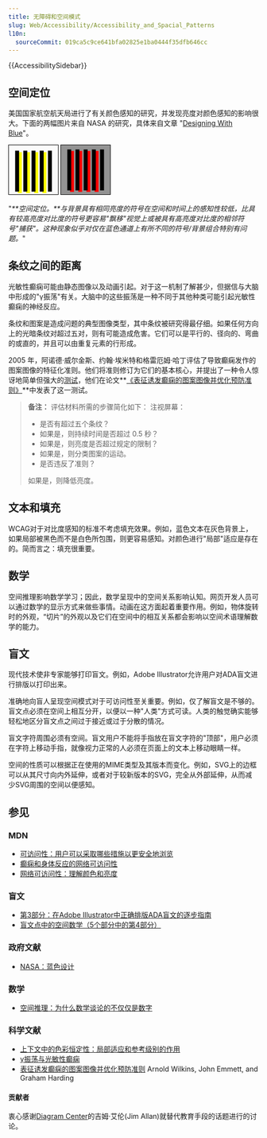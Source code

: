 ```yaml
---
title: 无障碍和空间模式
slug: Web/Accessibility/Accessibility_and_Spacial_Patterns
l10n:
  sourceCommit: 019ca5c9ce641bfa02825e1ba0444f35dfb646cc
---
```


{{AccessibilitySidebar}}

## 空间定位

美国国家航空航天局进行了有关颜色感知的研究，并发现亮度对颜色感知的影响很大。下面的两幅图片来自 NASA 的研究，具体来自文章 "[Designing With Blue](https://colorusage.arc.nasa.gov/blue_2.php)"。

![黄色与红色在空间定位稳定性的比较。两者与其背景大致等亮。黄色与红色之间的色条与黑色条的错位和间隙在物理上是相同的，但黄色的视觉效果要比红色明显得多。](yellow_edge_3.gif) ![黄色与红色在空间定位稳定性的比较。两者与其背景大致等亮。黄色与红色之间的色条与黑色条的错位和间隙在物理上是相同的，但黄色的视觉效果要比红色明显得多。](yellow_edge_4.gif)

"_**空间定位。**与背景具有相同亮度的符号在空间和时间上的感知性较低，比具有较高亮度对比度的符号更容易"飘移"视觉上或被具有高亮度对比度的相邻符号"捕获"。这种现象似乎对仅在蓝色通道上有所不同的符号/背景组合特别有问题。_"

## 条纹之间的距离

光敏性癫痫可能由静态图像以及动画引起。对于这一机制了解甚少，但据信与大脑中形成的"γ振荡"有关。大脑中的这些振荡是一种不同于其他种类可能引起光敏性癫痫的神经反应。

条纹和图案是造成问题的典型图像类型，其中条纹被研究得最仔细。如果任何方向上的光暗条纹对超过五对，则有可能造成危害。它们可以是平行的、径向的、弯曲的或直的，并且可以由重复元素的行形成。

2005 年，阿诺德·威尔金斯、约翰·埃米特和格雷厄姆·哈丁评估了导致癫痫发作的图案图像的特征化准则。他们将准则修订为它们的基本核心，并提出了一种令人惊讶地简单但强大的[测试](https://onlinelibrary.wiley.com/doi/full/10.1111/j.1528-1167.2005.01405.x)，他们在论文**[《表征诱发癫痫的图案图像并优化预防准则》](https://onlinelibrary.wiley.com/doi/full/10.1111/j.1528-1167.2005.01405.x)**中发表了这一测试。

> **备注：** 评估材料所需的步骤简化如下：
> 注视屏幕：
>
> - 是否有超过五个条纹？
> - 如果是，则持续时间是否超过 0.5 秒？
> - 如果是，则亮度是否超过规定的限制？
> - 如果是，则分类图案的运动。
> - 是否违反了准则？
>
> 如果是，则降低亮度。

## 文本和填充

WCAG对于对比度感知的标准不考虑填充效果。例如，蓝色文本在灰色背景上，如果局部被黑色而不是白色所包围，则更容易感知。对颜色进行"局部"适应是存在的。简而言之：填充很重要。

## 数学

空间推理影响数学学习；因此，数学呈现中的空间关系影响认知。网页开发人员可以通过数学的显示方式来做些事情。动画在这方面起着重要作用。例如，物体旋转时的外观，“切片”的外观以及它们在空间中的相互关系都会影响以空间术语理解数学的能力。

## 盲文

现代技术使非专家能够打印盲文。例如，Adobe Illustrator允许用户对ADA盲文进行排版以打印出来。

准确地向盲人呈现空间模式对于可访问性至关重要。例如，仅了解盲文是不够的。盲文点必须在空间上相互分开，以便以一种"人类"方式可读。人类的触觉确实能够轻松地区分盲文点之间过于接近或过于分散的情况。

盲文字符周围必须有空间。盲文用户不能将手指放在盲文字符的"顶部"，用户必须在字符上移动手指，就像视力正常的人必须在页面上的文本上移动眼睛一样。

空间的性质可以根据正在使用的MIME类型及其版本而变化。例如，SVG上的边框可以从其尺寸向内外延伸，或者对于较新版本的SVG，完全从外部延伸，从而减少SVG周围的空间以便感知。

## 参见

### MDN

- [可访问性：用户可以采取哪些措施以更安全地浏览](/en-US/docs/Web/Accessibility/Accessibility:_What_users_can_to_to_browse_safely)
- [癫痫和身体反应的网络可访问性](/en-US/docs/Web/Accessibility/Seizure_disorders)
- [网络可访问性：理解颜色和亮度](/en-US/docs/Web/Accessibility/Understanding_Colors_and_Luminance)

### 盲文

- [第3部分：在Adobe Illustrator中正确排版ADA盲文的逐步指南](https://www.tinkeringmonkey.com/guides/ada-signage/a-step-by-step-guide-to-typesetting-ada-braille-correctly-in-adobe-illustrator/)
- [盲文点中的空间数学（5个部分中的第4部分）](https://www.youtube.com/watch?v=yz9vefDsj1g)

### 政府文献

- [NASA：蓝色设计](https://colorusage.arc.nasa.gov/blue_2.php)

### 数学

- [空间推理：为什么数学谈论的不仅仅是数字](https://dreme.stanford.edu/news/spatial-reasoning-why-math-talk-about-more-numbers)

### 科学文献

- [上下文中的色彩恒定性：局部适应和参考级别的作用](https://jov.arvojournals.org/article.aspx?articleid=2192799)
- [γ振荡与光敏性癫痫](https://www.sciencedirect.com/science/article/pii/S0960982217304062?via%3Dihub)
- [表征诱发癫痫的图案图像并优化预防准则](https://onlinelibrary.wiley.com/doi/epdf/10.1111/j.1528-1167.2005.01405.x) Arnold Wilkins, John Emmett, and Graham Harding

#### 贡献者

衷心感谢[Diagram Center](http://diagramcenter.org/)的吉姆·艾伦(Jim Allan)就替代教育手段的话题进行的讨论。
